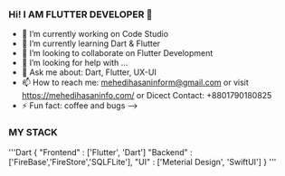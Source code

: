 ### Hi! I AM FLUTTER DEVELOPER 👋


- 🔭 I’m currently working on Code Studio
- 🌱 I’m currently learning Dart & Flutter
- 👯 I’m looking to collaborate on Flutter Development
- 🤔 I’m looking for help with ...
- 💬 Ask me about: Dart, Flutter, UX-UI
- 📫 How to reach me: mehedihasaninform@gmail.com or visit https://mehedihasaninfo.com/ or Dicect Contact: +8801790180825
- ⚡ Fun fact: coffee and bugs
-->

### MY STACK
'''Dart
{
"Frontend" : ['Flutter', 'Dart']
"Backend"  : ['FireBase','FireStore','SQLFLite'],
"UI"       : ['Meterial Design', 'SwiftUI']
}
'''

